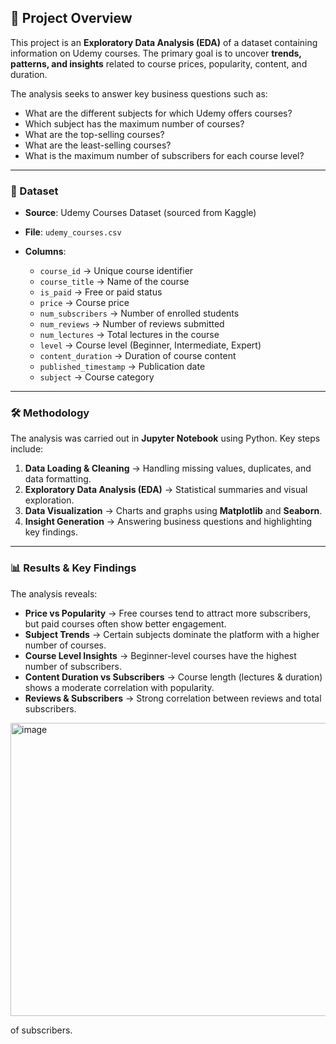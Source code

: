 ## 📜 Project Overview

This project is an **Exploratory Data Analysis (EDA)** of a dataset containing information on Udemy courses. The primary goal is to uncover **trends, patterns, and insights** related to course prices, popularity, content, and duration.

The analysis seeks to answer key business questions such as:

* What are the different subjects for which Udemy offers courses?
* Which subject has the maximum number of courses?
* What are the top-selling courses?
* What are the least-selling courses?
* What is the maximum number of subscribers for each course level?

---

### 📂 Dataset

* **Source**: Udemy Courses Dataset (sourced from Kaggle)
* **File**: `udemy_courses.csv`
* **Columns**:

  * `course_id` → Unique course identifier
  * `course_title` → Name of the course
  * `is_paid` → Free or paid status
  * `price` → Course price
  * `num_subscribers` → Number of enrolled students
  * `num_reviews` → Number of reviews submitted
  * `num_lectures` → Total lectures in the course
  * `level` → Course level (Beginner, Intermediate, Expert)
  * `content_duration` → Duration of course content
  * `published_timestamp` → Publication date
  * `subject` → Course category

---

### 🛠️ Methodology

The analysis was carried out in **Jupyter Notebook** using Python. Key steps include:

1. **Data Loading & Cleaning** → Handling missing values, duplicates, and data formatting.
2. **Exploratory Data Analysis (EDA)** → Statistical summaries and visual exploration.
3. **Data Visualization** → Charts and graphs using **Matplotlib** and **Seaborn**.
4. **Insight Generation** → Answering business questions and highlighting key findings.

---

### 📊 Results & Key Findings

The analysis reveals:

* **Price vs Popularity** → Free courses tend to attract more subscribers, but paid courses often show better engagement.
* **Subject Trends** → Certain subjects dominate the platform with a higher number of courses.
* **Course Level Insights** → Beginner-level courses have the highest number of subscribers.
* **Content Duration vs Subscribers** → Course length (lectures & duration) shows a moderate correlation with popularity.
* **Reviews & Subscribers** → Strong correlation between reviews and total subscribers.
  
<img width="808" height="469" alt="image" src="https://github.com/user-attachments/assets/b7a7daf5-69a5-4047-ada2-5764dc7a9e83" />


of subscribers.
